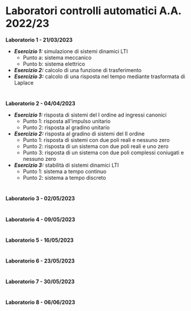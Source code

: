 # Laboratori controlli automatici A.A. 2022/23

**Laboratorio 1 - 21/03/2023**
- ***Esercizio 1:*** simulazione di sistemi dinamici LTI
	- Punto a: sistema meccanico
	- Punto b: sistema elettrico
- ***Esercizio 2:*** calcolo di una funzione di trasferimento
- ***Esercizio 3:*** calcolo di una risposta nel tempo mediante trasformata di Laplace
# 
**Laboratorio 2 - 04/04/2023**
- ***Esercizio 1:*** risposta di sistemi del I ordine ad ingressi canonici
	- Punto 1: risposta all'impulso unitario
	- Punto 2: risposta al gradino unitario
- ***Esercizio 2:*** risposta al gradino di sistemi del II ordine
	- Punto 1: risposta di sistemi con due poli reali e nessuno zero
  - Punto 2: risposta di un sistema con due poli reali e uno zero
  - Punto 3: risposta di un sistema con due poli complessi coniugati e nessuno zero
- ***Esercizio 3:*** stabilità di sistemi dinamici LTI
	- Punto 1: sistema a tempo continuo
	- Punto 2: sistema a tempo discreto
# 
**Laboratorio 3 - 02/05/2023**
# 
**Laboratorio 4 - 09/05/2023**  
# 
**Laboratorio 5 - 16/05/2023**  
# 
**Laboratorio 6 - 23/05/2023**  
#  
**Laboratorio 7 - 30/05/2023**
#  
**Laboratorio 8 - 06/06/2023**   
#  
